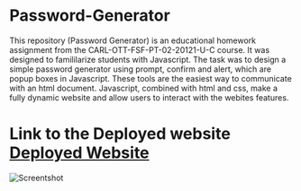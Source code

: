 # Password-Generator
This repository (Password Generator) is an educational homework assignment from the CARL-OTT-FSF-PT-02-20121-U-C course. It was designed to famililarize students with 
Javascript. The task was to design a simple password generator using prompt, confirm and alert, which are popup boxes in Javascript. These tools are the easiest way to 
communicate with an html document. Javascript, combined with html and css, make a fully dynamic website and allow users to interact with the webites features. 

# Link to the Deployed website <a href="https://nathanwichmann.github.io/Password-Generator/">Deployed Website</a> 
<img scr="https://user-images.githubusercontent.com/77902368/110245972-a4361700-7f33-11eb-87cf-def87330a2d5.png" alt="Screentshot"> 

